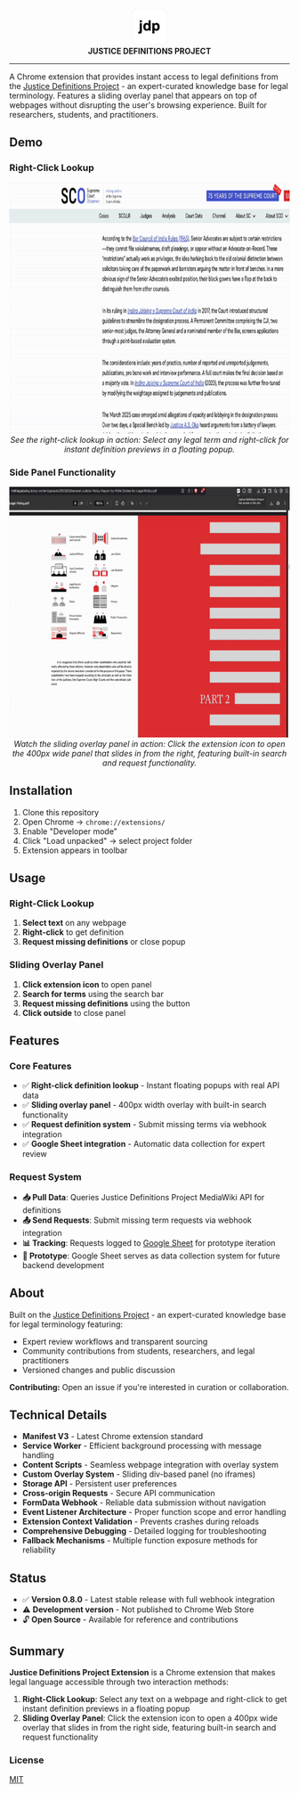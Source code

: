 <p align="center">
  <img src="assets/icon128.png" alt="Justice Definitions Project" width="64" height="64">
  <br>
  <strong>JUSTICE DEFINITIONS PROJECT</strong>
</p>

---

A Chrome extension that provides instant access to legal definitions from the [Justice Definitions Project](https://jdc-definitions.wikibase.wiki/wiki/The_Justice_Definitions_Project) - an expert-curated knowledge base for legal terminology. Features a sliding overlay panel that appears on top of webpages without disrupting the user's browsing experience. Built for researchers, students, and practitioners.

## Demo

### Right-Click Lookup
<p align="center">
  <img src="assets/jdp_demo.gif" alt="Justice Definitions Project Extension Demo" width="800" height="450">
  <br>
  <em>See the right-click lookup in action: Select any legal term and right-click for instant definition previews in a floating popup.</em>
</p>

### Side Panel Functionality
<p align="center">
  <img src="assets/jdp_demo3.gif" alt="Justice Definitions Project Side Panel Demo" width="800" height="450">
  <br>
  <em>Watch the sliding overlay panel in action: Click the extension icon to open the 400px wide panel that slides in from the right, featuring built-in search and request functionality.</em>
</p>

## Installation

1. Clone this repository
2. Open Chrome → `chrome://extensions/`
3. Enable "Developer mode"
4. Click "Load unpacked" → select project folder
5. Extension appears in toolbar

## Usage

### Right-Click Lookup
1. **Select text** on any webpage
2. **Right-click** to get definition
3. **Request missing definitions** or close popup

### Sliding Overlay Panel
1. **Click extension icon** to open panel
2. **Search for terms** using the search bar
3. **Request missing definitions** using the button
4. **Click outside** to close panel

## Features

### Core Features
- ✅ **Right-click definition lookup** - Instant floating popups with real API data
- ✅ **Sliding overlay panel** - 400px width overlay with built-in search functionality
- ✅ **Request definition system** - Submit missing terms via webhook integration
- ✅ **Google Sheet integration** - Automatic data collection for expert review

### Request System
- **📥 Pull Data**: Queries Justice Definitions Project MediaWiki API for definitions
- **📤 Send Requests**: Submit missing term requests via webhook integration
- **📊 Tracking**: Requests logged to [Google Sheet](https://docs.google.com/spreadsheets/d/15mdKhoJuhdzpeSCL0STRLFI5umMaDF5CCf0D5qiWbOY/edit?usp=sharing) for prototype iteration
- **🔬 Prototype**: Google Sheet serves as data collection system for future backend development

## About

Built on the [Justice Definitions Project](https://jdc-definitions.wikibase.wiki/wiki/The_Justice_Definitions_Project) - an expert-curated knowledge base for legal terminology featuring:
- Expert review workflows and transparent sourcing
- Community contributions from students, researchers, and legal practitioners
- Versioned changes and public discussion

**Contributing:** Open an issue if you're interested in curation or collaboration.

## Technical Details

- **Manifest V3** - Latest Chrome extension standard
- **Service Worker** - Efficient background processing with message handling
- **Content Scripts** - Seamless webpage integration with overlay system
- **Custom Overlay System** - Sliding div-based panel (no iframes)
- **Storage API** - Persistent user preferences
- **Cross-origin Requests** - Secure API communication
- **FormData Webhook** - Reliable data submission without navigation
- **Event Listener Architecture** - Proper function scope and error handling
- **Extension Context Validation** - Prevents crashes during reloads
- **Comprehensive Debugging** - Detailed logging for troubleshooting
- **Fallback Mechanisms** - Multiple function exposure methods for reliability

## Status

- ✅ **Version 0.8.0** - Latest stable release with full webhook integration
- ⚠️ **Development version** - Not published to Chrome Web Store
- 🔓 **Open Source** - Available for reference and contributions

## Summary

**Justice Definitions Project Extension** is a Chrome extension that makes legal language accessible through two interaction methods:

1. **Right-Click Lookup**: Select any text on a webpage and right-click to get instant definition previews in a floating popup
2. **Sliding Overlay Panel**: Click the extension icon to open a 400px wide overlay that slides in from the right side, featuring built-in search and request functionality

### License

[MIT](LICENSE)


 
